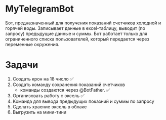 # MyTelegramBot

Бот, предназначенный для получения показаний счетчиков холодной и горячей воды. Записывает данные в excel-таблицу, выводит (по запросу) предыдущие данные и суммы. Бот работает только для ограниченного списка пользователей, который передается через переменные окружения.

# Задачи

1. Создать крон на 18 число :white_check_mark:    
2. Создать команду сохранения показаний счетчиков
   - команды создаются через @BotFather. :white_check_mark: 
3. Организовать работу с эксель :white_check_mark: 
5. Команда для вывода предыдущих показний и суммы по запросу
6. Сделать храение эксель в облаке
7. Выгрузить на мини-тини

